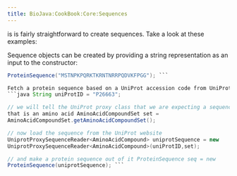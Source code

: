 ```yaml
---
title: BioJava:CookBook:Core:Sequences
---
```


is is fairly straightforward to create sequences. Take a look at these
examples:

Sequence objects can be created by providing a string representation as
an input to the constructor:

```java ProteinSequence seq = new
ProteinSequence("MSTNPKPQRKTKRNTNRRPQDVKFPGG"); ```

Fetch a protein sequence based on a UniProt accession code from UniProt.
```java String uniProtID = "P26663";

// we will tell the UniProt proxy class that we are expecting a sequence
that is an amino acid AminoAcidCompoundSet set =
AminoAcidCompoundSet.getAminoAcidCompoundSet();

// now load the sequence from the UniProt website
UniprotProxySequenceReader<AminoAcidCompound> uniprotSequence = new
UniprotProxySequenceReader<AminoAcidCompound>(uniProtID,set);

// and make a protein sequence out of it ProteinSequence seq = new
ProteinSequence(uniprotSequence); ```
